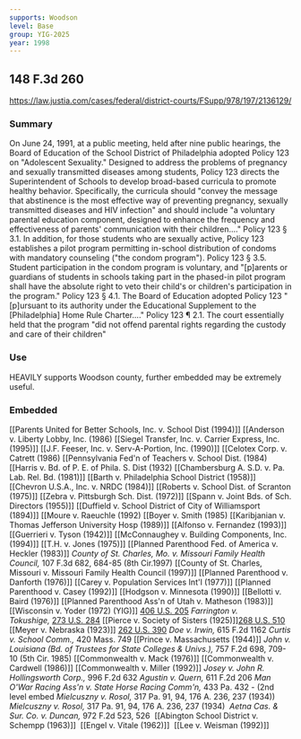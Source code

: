 ```yaml
---
supports: Woodson
level: Base
group: YIG-2025
year: 1998
---
```

## 148 F.3d 260

https://law.justia.com/cases/federal/district-courts/FSupp/978/197/2136129/

### Summary
On June 24, 1991, at a public meeting, held after nine public hearings, the Board of Education of the School District of Philadelphia adopted Policy 123 on "Adolescent Sexuality." Designed to address the problems of pregnancy and sexually transmitted diseases among students, Policy 123 directs the Superintendent of Schools to develop broad-based curricula to promote healthy behavior. Specifically, the curricula should "convey the message that abstinence is the most effective way of preventing pregnancy, sexually transmitted diseases and HIV infection" and should include "a voluntary parental education component, designed to enhance the frequency and effectiveness of parents' communication with their children...." Policy 123 § 3.1. In addition, for those students who are sexually active, Policy 123 establishes a pilot program permitting in-school distribution of condoms with mandatory counseling ("the condom program"). Policy 123 § 3.5. Student participation in the condom program is voluntary, and "[p]arents or guardians of students in schools taking part in the phased-in pilot program shall have the absolute right to veto their child's or children's participation in the program." Policy 123 § 4.1. The Board of Education adopted Policy 123 "[p]ursuant to its authority under the Educational Supplement to the [Philadelphia] Home Rule Charter...." Policy 123 ¶ 2.1. The court essentially held that the program "did not offend parental rights regarding the custody and care of their children"

### Use
HEAVILY supports Woodson county, further embedded may be extremely useful. 

### Embedded

[[Parents United for Better Schools, Inc. v. School Dist (1994)]]
[[Anderson v. Liberty Lobby, Inc. (1986)
[[Siegel Transfer, Inc. v. Carrier Express, Inc. (1995)]]
[[J.F. Feeser, Inc. v. Serv-A-Portion, Inc. (1990)]]
[[Celotex Corp. v. Catrett (1986)
[[Pennsylvania Fed'n of Teachers v. School Dist. (1984)
[[Harris v. Bd. of P. E. of Phila. S. Dist (1932)
[[Chambersburg A. S.D. v. Pa. Lab. Rel. Bd. (1981)]]
[[Barth v. Philadelphia School District  (1958)]]
[[Chevron U.S.A., Inc. v. NRDC (1984)]]
[[Roberts v. School Dist. of Scranton (1975)]]
[[Zebra v. Pittsburgh Sch. Dist. (1972)]]
[[Spann v. Joint Bds. of Sch. Directors (1955)]]
[[Duffield v. School District of City of Williamsport (1894)]]
[[Moure v. Raeuchle (1992)
[[Boyer v. Smith (1985)
[[Karibjanian v. Thomas Jefferson University Hosp (1989)]]
[[Alfonso v. Fernandez (1993)]]
[[Guerrieri v. Tyson (1942)]]
[[McConnaughey v. Building Components, Inc. (1994)]]
[[T.H. v. Jones (1975)]]
[[Planned Parenthood Fed. of America v. Heckler (1983)]]
_County of St. Charles, Mo. v. Missouri Family Health Council,_ 107 F.3d 682, 684-85 (8th Cir.1997)
[[County of St. Charles, Missouri v. Missouri Family Health Council (1997)]]
[[Planned Parenthood v. Danforth (1976)]]
[[Carey v. Population Services Int'l (1977)]]
[[Planned Parenthood v. Casey (1992)]]
[[Hodgson v. Minnesota (1990)]]
[[Bellotti v. Baird (1976)]]
[[Planned Parenthood Ass'n of Utah v. Matheson (1983)]]
[[Wisconsin v. Yoder (1972) (YIG)]] [406 U.S. 205](https://supreme.justia.com/cases/federal/us/406/205/)
_Farrington v. Tokushige,_ [273 U.S. 284](https://supreme.justia.com/cases/federal/us/273/284/)
[[Pierce v. Society of Sisters (1925)]][268 U.S. 510](https://supreme.justia.com/cases/federal/us/268/510/)
[[Meyer v. Nebraska (1923)]] [262 U.S. 390](https://supreme.justia.com/cases/federal/us/262/390/)
_Doe v. Irwin,_ 615 F.2d 1162
_Curtis v. School Comm.,_ 420 Mass. 749
[[Prince v. Massachusetts (1944)]]
_John v. Louisiana (Bd. of Trustees for State Colleges & Univs.),_ 757 F.2d 698, 709-10 (5th Cir. 1985)
[[Commonwealth v. Mack (1976)]]
[[Commonwealth v. Cardwell (1986)]]
[[Commonwealth v. Miller (1992)]]
_Josey v. John R. Hollingsworth Corp.,_ 996 F.2d 632
_Agustin v. Quern,_ 611 F.2d 206
_Man O'War Racing Ass'n v. State Horse Racing Comm'n,_ 433 Pa. 432 - (2nd level embed _Mielcuszny v. Rosol,_ 317 Pa. 91, 94, 176 A. 236, 237 (1934))
_Mielcuszny v. Rosol,_ 317 Pa. 91, 94, 176 A. 236, 237 (1934)
 _Aetna Cas. & Sur. Co. v. Duncan,_ 972 F.2d 523, 526
 [[Abington School District v. Schempp (1963)]]
 [[Engel v. Vitale (1962)]]
 [[Lee v. Weisman (1992)]]